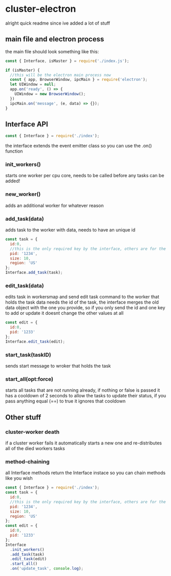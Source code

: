 # cluster-electron

alright quick readme since ive added a lot of stuff

## main file and electron process
the main file should look something like this:
```javascript
const { Interface, isMaster } = require('./index.js');

if (isMaster) {
  //this will be the electron main process now
  const { app, BrowserWindow, ipcMain } = require('electron');
  let UIWindow = null;
  app.on('ready', () => {
    UIWindow = new BrowserWindow();
  })
  ipcMain.on('message', (e, data) => {});
}
```
## Interface API
```javascript
const { Interface } = require('./index');
```
the interface extends the event emitter class so you can use the .on() function

### init_workers()
starts one worker per cpu core, needs to be called before any tasks can be added!

### new_worker()
adds an additional worker for whatever reason
### add_task(data)
adds task to the worker with data, needs to have an unique id
```javascript
const task = {
  id:0,       
  //this is the only required key by the interface, others are for the example task
  pid: '1234',
  size: 10,
  region: 'US'
};
Interface.add_task(task);
```

### edit_task(data)
edits task in workersmap and send edit task command to the worker that holds the task
data needs the id of the task, the interface merges the old data object with the one 
you provide, so if you only send the id and one key to add or update it doesnt change
the other values at all
```javascript
const edit = {
  id:0,
  pid: '1233'
};
Interface.edit_task(edit);
```

### start_task(taskID)
sends start message to wroker that holds the task

### start_all(opt:force)
starts all tasks that are not running already, if nothing or false is passed it has a 
cooldown of 2 seconds to allow the tasks to update their status, if you pass anything
equal (==) to true it ignores that cooldown

## Other stuff
### cluster-worker death
if a cluster worker fails it automatically starts a new one and re-distributes all of 
the died workers tasks

### method-chaining
all Interface methods return the Interface instace so you can chain methods like you
wish
```javascript
const { Interface } = require('./index');
const task = {
  id:0,       
  //this is the only required key by the interface, others are for the example task
  pid: '1234',
  size: 10,
  region: 'US'
};
const edit = {
  id:0,
  pid: '1233'
};
Interface
  .init_workers()
  .add_task(task)
  .edit_task(edit)
  .start_all()
  .on('update_task', console.log);
```